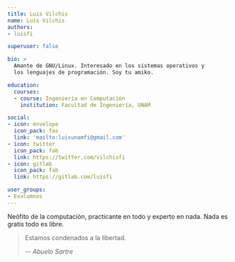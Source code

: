 ```yaml
---
title: Luis Vilchis
name: Luis Vilchis
authors:
- luisfi

superuser: false

bio: >
  Amante de GNU/Linux. Interesado en los sistemas operativos y 
  los lenguajes de programación. Soy tu amiko.

education:
  courses:
  - course: Ingeniería en Computación
    institution: Facultad de Ingeniería, UNAM

social:
- icon: envelope
  icon_pack: fas
  link: 'mailto:luisunamfi@gmail.com'
- icon: twitter
  icon_pack: fab
  link: https://twitter.com/vilchisfi
- icon: gitlab
  icon_pack: fab
  link: https://gitlab.com/luisfi

user_groups:
- Exalumnos
---
```


Neófito de la computación, practicante en todo y experto en nada. 
Nada es gratis todo es libre.

> Estamos condenados a la libertad.
>
> -- <cite>Abuelo Sartre</cite>

